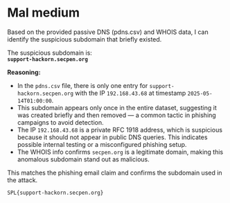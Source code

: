 # Mal medium

Based on the provided passive DNS (pdns.csv) and WHOIS data, I can identify the suspicious subdomain that briefly existed.

The suspicious subdomain is:  
**`support-hackorn.secpen.org`**

**Reasoning:**  
- In the `pdns.csv` file, there is only one entry for `support-hackorn.secpen.org` with the IP `192.168.43.68` at timestamp `2025-05-14T01:00:00`.  
- This subdomain appears only once in the entire dataset, suggesting it was created briefly and then removed — a common tactic in phishing campaigns to avoid detection.  
- The IP `192.168.43.68` is a private RFC 1918 address, which is suspicious because it should not appear in public DNS queries. This indicates possible internal testing or a misconfigured phishing setup.  
- The WHOIS info confirms `secpen.org` is a legitimate domain, making this anomalous subdomain stand out as malicious.

This matches the phishing email claim and confirms the subdomain used in the attack.

```
SPL{support-hackorn.secpen.org}
```